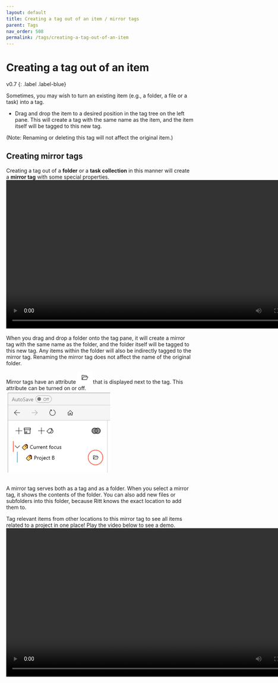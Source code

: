 ```yaml
---
layout: default
title: Creating a tag out of an item / mirror tags
parent: Tags
nav_order: 508
permalink: /tags/creating-a-tag-out-of-an-item
---
```


# Creating a tag out of an item
v0.7
{: .label .label-blue}

Sometimes, you may wish to turn an existing item (e.g., a folder, a file or a task) into a tag.

- Drag and drop the item to a desired position in the tag tree on the left pane. This will create a tag with the same name as the item, and the item itself will be tagged to this new tag. 

(Note: Renaming or deleting this tag will not affect the original item.)


## Creating mirror tags

Creating a tag out of a **folder** or a **task collection** in this manner will create a **mirror tag** with some special properties.<br/>
<video autoplay loop width="800" controls>
<source src="../img/MOV-Add-Mirror-Tag.mov" type="video/mp4">
</video>

When you drag and drop a folder onto the tag pane, it will create a mirror tag with the same name as the folder, and the folder itself will be tagged to this new tag. Any items within the folder will also be indirectly tagged to the mirror tag. Renaming the mirror tag does not affect the name of the original folder.

Mirror tags have an attribute<img src="../img/Mirror-tag-attribute.png" alt="Mirror tag attribute" width="40" style="padding: 0px 3px 0px 3px"/>that is displayed next to the tag. This attribute can be turned on or off.<br/>
<img src="../img/Mirror-tag-attribute-in-Ritt.png" alt="Add Tag Button" width="280"/><br/><br/>

A mirror tag serves both as a tag and as a folder. When you select a mirror tag, it shows the contents of the folder. You can also add new files or subfolders into this folder, because Ritt knows the exact location to add them to.

Tag relevant items from other locations to this mirror tag to see all items related to a project in one place! Play the video below to see a demo.<br/>
<video width="800" controls>
<source src="../img/MP4-Mirror-Tags.mp4" type="video/mp4">
</video>